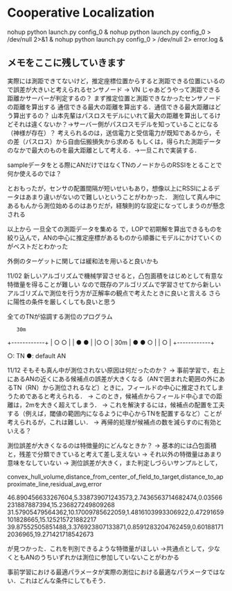 # Cooperative Localization
nohup python launch.py config_0 &
nohup python launch.py config_0 > /dev/null 2>&1 &
nohup python launch.py config_0 > /dev/null 2> error.log &
## メモをここに残していきます
実際には測距できてないけど，推定座標位置からすると測距できる位置にいるので誤差が大きいと考えられるセンサノード -> VN
じゃあどうやって測距できる距離かサーバーが判定するの？
まず推定位置と測距できなかったセンサノードの距離を算出する
通信できる最大の距離を算出する．通信できる最大距離はどう算出するの？
山本先輩はパスロスモデルにいれて最大の距離を算出してるけどそれは違くないか？->サーバー側がパスロスモデルを知っていることになる（神様が存在）？
考えられるのは，送信電力と受信電力が既知であるから，その差（パスロス）から自由伝搬損失から求める
もしくは，得られた測距データのなかで最大のものを最大距離として考える．->一旦これで実装する．

sampleデータをとる際にANだけではなくTNのノードからのRSSIをとることで何か使えるのでは？

とおもったが，センサの配置間隔が短いせいもあり，想像以上にRSSIによるデータはあまり違いがないので難しいということがわかった．
測位して真ん中にあるもんから測位始めるのはありだが，経験則的な設定になってしまうのが懸念される

以上から
一旦全ての測距データを集める
で，LOPで初期解を算出できるものを絞り込んで，ANの中心に推定座標があるものから順番にモデルにかけていくのがベストだとわかった

外側のターゲットに関しては緩和法を用いると良いかも

11/02
新しいアルゴリズムで機械学習させると，凸包面積をはじめとして有意な特徴量を得ることが難しい
なので既存のアルゴリズムで学習させてから新しいアルゴリズムで測位を行う方が正解率の観点で考えたときに良いと言える
さらに陽性の条件を厳しくしても良いと思う


全てのTNが協調する測位のプログラム

       30m
 +------------+
 |  ○    ○    |
 |   ●    ●   |
 |○    ○      | 30m
 |   ●    ● ○ |
 |        ○   |
 +------------+
 
 ○: TN
 ●: default AN 

11/12
そもそも真ん中が測位されない原因は何だったのか？
-> 事前学習で，右上にあるANの近くにある候補点の誤差が大きくなる（ANで囲まれた範囲の外にあるTN（RN）から測位されるなど）ときに，フィールドの中心に推定されてしまうためであると考えられる．
-> このとき，候補点からフィールド中心までの距離は，2mを大きく超えてしまう．
-> これを解決するには，候補点の配置を工夫する（例えば，閾値の範囲内になるように中心からTNを配置するなど）ことが考えられるが，これは難しい．
-> 再帰的処理が候補点の数を減らすのに有効といえる？


測位誤差が大きくなるのは特徴量的にどんなときか？
-> 基本的には凸包面積と，残差で分類できていると考えて差し支えない
-> それ以外の特徴量はあまり意味をなしていない
-> 測位誤差が大きく，また判定しづらいサンプルとして，

convex_hull_volume,distance_from_center_of_field_to_target,distance_to_approximate_line,residual_avg,error

46.890456633267604,5.338739071243573,2.7436563714682474,0.03566231887887394,15.236827249809268
31.57905479564362,10.17009785622059,1.4816103993306922,0.47291659101828665,15.125215721882217
39.87552505851488,3.376923807133871,0.8591283204762459,0.601881712036965,19.271421718542673

が見つかった．これを判別できるような特徴量がほしい
->共通点として，少なくともANのうちいずれかは測位に参加していないことがわかる

事前学習における最適パラメータが実際の測位における最適なパラメータではない．これはどんな条件にしてもそう．
